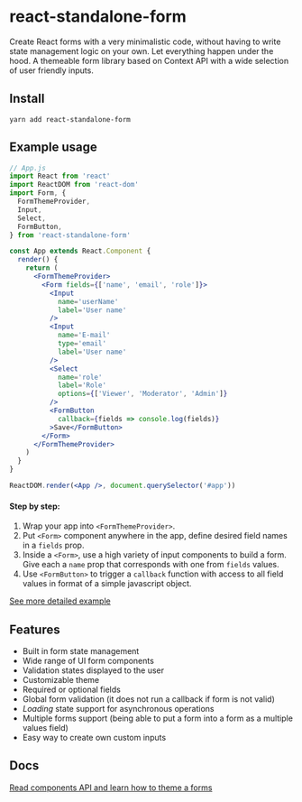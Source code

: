 # react-standalone-form

Create React forms with a very minimalistic code, without having to write state
management logic on your own. Let everything happen under the hood. A themeable
form library based on Context API with a wide selection of user friendly inputs.

## Install

```
yarn add react-standalone-form
```

## Example usage

```jsx
// App.js
import React from 'react'
import ReactDOM from 'react-dom'
import Form, {
  FormThemeProvider,
  Input,
  Select,
  FormButton,
} from 'react-standalone-form'

const App extends React.Component {
  render() {
    return (
      <FormThemeProvider>
        <Form fields={['name', 'email', 'role']}>
          <Input
            name='userName'
            label='User name'
          />
          <Input
            name='E-mail'
            type='email'
            label='User name'
          />
          <Select
            name='role'
            label='Role'
            options={['Viewer', 'Moderator', 'Admin']}
          />
          <FormButton
            callback={fields => console.log(fields)}
          >Save</FormButton>
        </Form>
      </FormThemeProvider>
    )
  }
}

ReactDOM.render(<App />, document.querySelector('#app'))
```

#### Step by step:

1. Wrap your app into `<FormThemeProvider>`.
2. Put `<Form>` component anywhere in the app, define desired field names in a `fields` prop.
3. Inside a `<Form>`, use a high variety of input components to build a form. Give each a `name` prop that corresponds with one from `fields` values.
4. Use `<FormButton>` to trigger a `callback` function with access to all field values in format of a simple javascript object.

[See more detailed example](https://codesandbox.io/)

## Features

* Built in form state management
* Wide range of UI form components
* Validation states displayed to the user
* Customizable theme
* Required or optional fields
* Global form validation (it does not run a callback if form is not valid)
* *Loading* state support for asynchronous operations
* Multiple forms support (being able to put a form into a form as a multiple values field)
* Easy way to create own custom inputs

## Docs

[Read components API and learn how to theme a forms](https://github.com/frontcraft/react-standalone-form/wiki)
